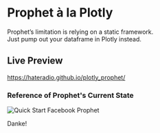 # Prophet à la Plotly

Prophet’s limitation is relying on a static framework.  
Just pump out your dataframe in Plotly instead.

## Live Preview

https://hateradio.github.io/plotly_prophet/

### Reference of Prophet's Current State

![Quick Start Facebook Prophet](https://facebook.github.io/prophet/static/quick_start_files/quick_start_12_0.png "Image of Prophet")


Danke!

